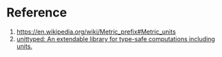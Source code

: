# Reference

1. https://en.wikipedia.org/wiki/Metric_prefix#Metric_units
1. [unittyped: An extendable library for type-safe computations including units.](https://hackage.haskell.org/package/unittyped)

